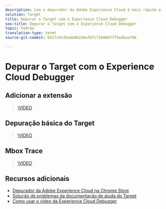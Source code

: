 ```yaml
---
description: Com o depurador da Adobe Experience Cloud é mais rápido e fácil entender a implementação do Target. Você pode visualizar rapidamente a configuração da biblioteca, examinar as solicitações para garantir que os parâmetros personalizados estão sendo passados corretamente, ativar o logon no console e desativar todas as solicitações do Target. Faça a autenticação na Experience Cloud e use a ferramenta Mbox Trace avançada para inspecionar as qualificações de atividade e público-alvo, bem como o perfil do visitante.
solution: Target
title: Depurar o Target com o Experience Cloud Debugger
seo-title: Depurar o Target com o Experience Cloud Debugger
topic: Padrão
translation-type: tm+mt
source-git-commit: 6627c8cd5edb882d8af8fc71b069f7f5edbaa706

---
```



# Depurar o Target com o Experience Cloud Debugger

## Adicionar a extensão

>[!VIDEO](https://video.tv.adobe.com/v/23114/?quality=12&captions=por_br)

## Depuração básica do Target

>[!VIDEO](https://video.tv.adobe.com/v/23115/?quality=12&captions=por_br)

## Mbox Trace

>[!VIDEO](https://video.tv.adobe.com/v/23113/?quality=12&captions=por_br)

## Recursos adicionais

+ [Depurador da Adobe Experience Cloud na Chrome Store](https://chrome.google.com/webstore/detail/adobe-experience-cloud-de/ocdmogmohccmeicdhlhhgepeaijenapj?hl=en)
+ [Solução de problemas da documentação de ajuda do Target](https://marketing.adobe.com/resources/help/en_US/target/target/r_troubleshooting_target.html)
+ [Como usar o vídeo da Experience Cloud Debugger](https://helpx.adobe.com/marketing-cloud-core/kt/using/experience-cloud-debugger-feature-video-use.html)
